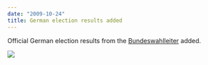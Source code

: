 ```yaml
---
date: "2009-10-24"
title: German election results added
---
```


Official German election results from the [Bundeswahlleiter](http://www.bundeswahlleiter.de/de/bundestagswahlen/BTW_BUND_09/ergebnisse/bundesergebnisse/index.html) added.

![](/images/parliament-sweden.jpg)
